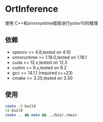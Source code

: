 # OrtInference
使用 C++和onnxruntime框架进行yolov10的推理 

## 依赖
+ opencv >= 4.8,tested on 4.10
+ onnxruntime >= 1.18.0,tested on 1.18.1
+ cuda >= 12.x,tested on 12.5
+ cudnn >= 9.x,tested on 9.2
+ gcc >= 14.1.1 (required c++23)
+ cmake >= 3.25,tested on 3.30

## 使用

```sh
cmake -B build
cd build
cmake .. && make && ../bin/./main

```

